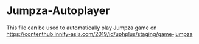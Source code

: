 # Jumpza-Autoplayer
This file can be used to automatically play Jumpza game on https://contenthub.innity-asia.com/2019/id/uphplus/staging/game-jumpza
